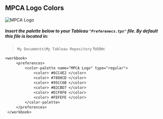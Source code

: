 ## MPCA Logo Colors

![MPCA Logo](..\..\images\mpca_colors.png)

##### Insert the palette below to your Tableau `"Preferenecs.tps"` file.  By default this file is located in:  
> `My Documents\My Tableau Repository` folder.

```{}
<workbook> 
	 <preferences>
         <color-palette name="MPCA Logo" type="regular"> 
			 <color> #6CC4E2 </color> 
			 <color> #7888CD </color> 
			 <color> #95CC6B </color> 
			 <color> #B2CBD7 </color> 
			 <color> #ECF0F0 </color> 
			 <color> #FEFEFE </color> 
		 </color-palette> 
	 </preferences> 
 </workbook>
 ```

